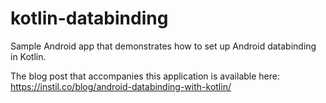 # kotlin-databinding
Sample Android app that demonstrates how to set up Android databinding in Kotlin. 

The blog post that accompanies this application is available here: https://instil.co/blog/android-databinding-with-kotlin/
